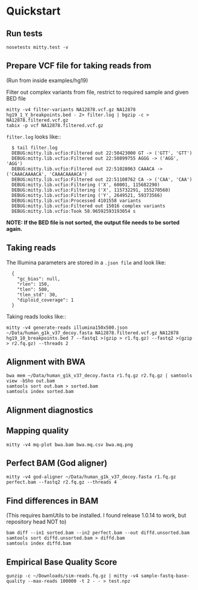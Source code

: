 Quickstart
==========

Run tests
---------

```
nosetests mitty.test -v
```

Prepare VCF file for taking reads from
--------------------------------------
(Run from inside examples/hg19)

Filter out complex variants from file, restrict to required sample and given BED file

```
mitty -v4 filter-variants NA12878.vcf.gz NA12878 hg19_1_Y_breakpoints.bed - 2> filter.log | bgzip -c > NA12878.filtered.vcf.gz
tabix -p vcf NA12878.filtered.vcf.gz
```

`filter.log` looks like::

```
  $ tail filter.log 
  DEBUG:mitty.lib.vcfio:Filtered out 22:50423000 GT -> ('GTT', 'GTT')
  DEBUG:mitty.lib.vcfio:Filtered out 22:50899755 AGGG -> ('AGG', 'AGG')
  DEBUG:mitty.lib.vcfio:Filtered out 22:51028063 CAAACA -> ('CAAACAAAACA', 'CAAACAAAACA')
  DEBUG:mitty.lib.vcfio:Filtered out 22:51108762 CA -> ('CAA', 'CAA')
  DEBUG:mitty.lib.vcfio:Filtering ('X', 60001, 115682290)
  DEBUG:mitty.lib.vcfio:Filtering ('X', 115732291, 155270560)
  DEBUG:mitty.lib.vcfio:Filtering ('Y', 2649521, 59373566)
  DEBUG:mitty.lib.vcfio:Processed 4101558 variants
  DEBUG:mitty.lib.vcfio:Filtered out 15016 complex variants
  DEBUG:mitty.lib.vcfio:Took 58.96592593193054 s
```

**NOTE: If the BED file is not sorted, the output file needs to be sorted again.**


Taking reads
------------

The Illumina parameters are stored in a `.json file` and look like:

```
  {
    "gc_bias": null,
    "rlen": 150,
    "tlen": 500,
    "tlen_std": 30,
    "diploid_coverage": 1
  }
```
  
Taking reads looks like::

```
mitty -v4 generate-reads illumina150x500.json ~/Data/human_g1k_v37_decoy.fasta NA12878.filtered.vcf.gz NA12878 hg19_10_breakpoints.bed 7 --fastq1 >(gzip > r1.fq.gz) --fastq2 >(gzip > r2.fq.gz) --threads 2
```

Alignment with BWA
------------------

```
bwa mem ~/Data/human_g1k_v37_decoy.fasta r1.fq.gz r2.fq.gz | samtools view -bSho out.bam
samtools sort out.bam > sorted.bam
samtools index sorted.bam
```


Alignment diagnostics
---------------------

## Mapping quality
```
mitty -v4 mq-plot bwa.bam bwa.mq.csv bwa.mq.png
```



Perfect BAM (God aligner)
-------------------------

```
mitty -v4 god-aligner ~/Data/human_g1k_v37_decoy.fasta r1.fq.gz perfect.bam --fastq2 r2.fq.gz --threads 4
```

Find differences in BAM
-----------------------
(This requires bamUtils to be installed. I found release 1.0.14 to work, but repository head NOT to)

```
bam diff --in1 sorted.bam --in2 perfect.bam --out diffd.unsorted.bam
samtools sort diffd.unsorted.bam > diffd.bam
samtools index diffd.bam
```


Empirical Base Quality Score
----------------------------

```
gunzip -c ~/Downloads/sim-reads.fq.gz | mitty -v4 sample-fastq-base-quality --max-reads 100000 -t 2 - - > test.npz
```